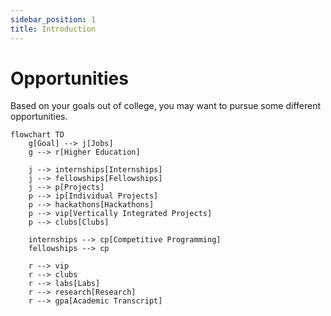 ```yaml
---
sidebar_position: 1
title: Introduction
---
```

# Opportunities

Based on your goals out of college, you may want to pursue some different opportunities.

```mermaid
flowchart TD
    g[Goal] --> j[Jobs]
    g --> r[Higher Education]

    j --> internships[Internships]
    j --> fellowships[Fellowships]
    j --> p[Projects]
    p --> ip[Individual Projects]
    p --> hackathons[Hackathons]
    p --> vip[Vertically Integrated Projects]
    p --> clubs[Clubs]
    
    internships --> cp[Competitive Programming]
    fellowships --> cp

    r --> vip
    r --> clubs
    r --> labs[Labs]
    r --> research[Research]
    r --> gpa[Academic Transcript]
```
